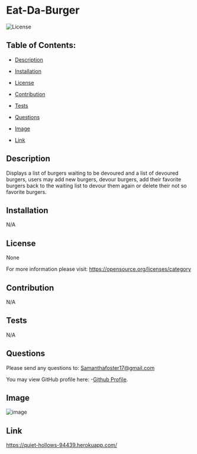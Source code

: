 # Eat-Da-Burger
   
![License](https://img.shields.io/badge/License-None-blue.svg "License Badge")


## Table of Contents:

- [Description](#description)

- [Installation](#installation)

- [License](#license) 

- [Contribution](#contribution)

- [Tests](#tests)

- [Questions](#questions) 

- [Image](#Image)

- [Link](#Link)


## Description
Displays a list of burgers waiting to be devoured and a list of devoured burgers, users may add new burgers, devour burgers, add their favorite burgers back to the waiting list to devour them again or delete their not so favorite burgers. 
  
## Installation 
N/A 
  
## License
None

For more information please visit: 
https://opensource.org/licenses/category
  
## Contribution 
N/A 
  
## Tests
N/A 
  
## Questions 
Please send any questions to: Samanthafoster17@gmail.com

You may view GitHub profile here: 
-[Github Profile](https://github.com/Samanthafoster17).


## Image
![image](https://user-images.githubusercontent.com/68489432/99195800-05a06300-2756-11eb-9c25-e32b95f5c5e6.png)

## Link
https://quiet-hollows-94439.herokuapp.com/
